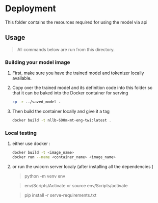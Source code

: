 # Deployment

This folder contains the resources required for using the model via api

## Usage

> All commands below are run from this directory.

### Building your model image


1. First, make sure you have the trained model and tokenizer locally available. 

1. Copy over the trained model and its definition code into this folder so that it can be baked into the Docker container for serving

    ```bash
    cp -r ../saved_model .
    ```

1. Then build the container locally and give it a tag

    ```bash
    docker build -t nllb-600m-mt-eng-twi:latest .
    ```

### Local testing

1. either use docker :

    ```bash
    docker build -t <image_name>
    docker run --name <container_name> <image_name>
    ```
2. or run the uvicorn server localy (after installing all the dependencies )
    > python -m venv env

    > env/Scripts/Activate  or source env/Scripts/activate

    > pip install -r serve-requirements.txt
